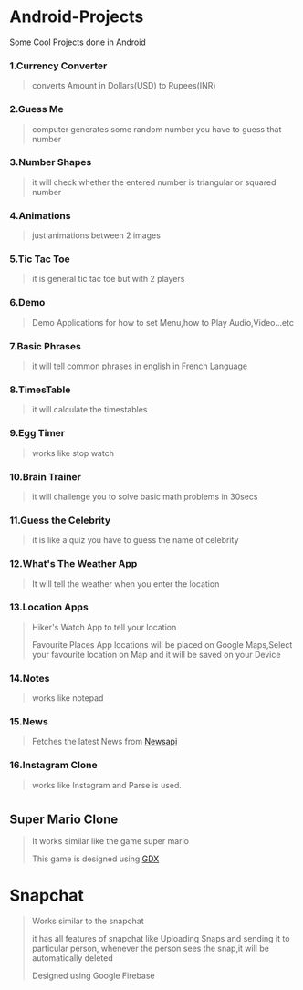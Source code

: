 # Android-Projects
Some Cool Projects done in Android 

### 1.Currency Converter 
   >
   > converts Amount in Dollars(USD) to Rupees(INR)
### 2.Guess Me
   >
   > computer generates some random number you have to guess that number
### 3.Number Shapes
   >
   > it will check whether the entered number is triangular or squared number
### 4.Animations
   >
   > just animations between 2 images 
### 5.Tic Tac Toe
   >
   > it is general tic tac toe but with 2 players 
### 6.Demo
   >
   >Demo Applications for how to set Menu,how to Play Audio,Video...etc
### 7.Basic Phrases
   >
   >it will tell common phrases in english in French Language
### 8.TimesTable
   > it will calculate the timestables
### 9.Egg Timer
   >
   >works like stop watch
### 10.Brain Trainer
   >
   > it will challenge you to solve basic math problems in 30secs
### 11.Guess the Celebrity
   >
   >it is like a quiz you have to guess the name of celebrity
   
### 12.What's The Weather App
   >
   > It will tell the weather when you enter the location
### 13.Location Apps
   > 
   > Hiker's Watch App to tell your location
   >
   >
   > Favourite Places App locations will be placed on Google Maps,Select your favourite location on Map and it will be saved on your Device
### 14.Notes
   > 
   > works like notepad
### 15.News
   > 
   > Fetches the latest News from [Newsapi](https://newsapi.org)
### 16.Instagram Clone
   >
   > works like Instagram and Parse is used.

#

## Super Mario Clone
   >
   > It works similar like the game super mario 
   >
   >
   > This game is designed using [GDX](https://libgdx.badlogicgames.com)
# Snapchat
   > 
   > Works similar to the snapchat
   >
   >
   > it has all features of snapchat like Uploading Snaps and sending it to particular person,
   whenever the person sees the snap,it will be automatically deleted
   >
   >
   > Designed using Google Firebase



